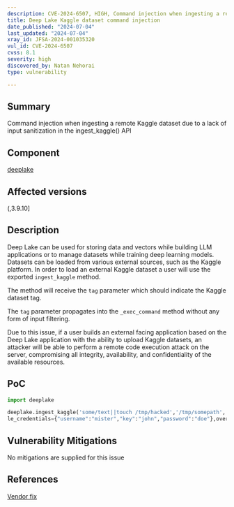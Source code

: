 ```yaml
---
description: CVE-2024-6507, HIGH, Command injection when ingesting a remote Kaggle dataset due to a lack of input sanitization in the ingest_kaggle() API
title: Deep Lake Kaggle dataset command injection
date_published: "2024-07-04"
last_updated: "2024-07-04"
xray_id: JFSA-2024-001035320
vul_id: CVE-2024-6507
cvss: 8.1
severity: high
discovered_by: Natan Nehorai
type: vulnerability

---
```


## Summary

Command injection when ingesting a remote Kaggle dataset due to a lack of input sanitization in the ingest_kaggle() API

## Component

[deeplake](https://pypi.org/project/deeplake/)

## Affected versions

(,3.9.10]

## Description

Deep Lake can be used for storing data and vectors while building LLM applications or to manage datasets while training deep learning models.
Datasets can be loaded from various external sources, such as the Kaggle platform.
In order to load an external Kaggle dataset a user will use the exported `ingest_kaggle` method.

The method will receive the `tag` parameter which should indicate the Kaggle dataset tag.

The `tag` parameter propagates into the `_exec_command` method without any form of input filtering.

Due to this issue, if a user builds an external facing application based on the Deep Lake application with the ability to upload Kaggle datasets, an attacker will be able to perform a remote code execution attack on the server, compromising all integrity, availability, and confidentiality of the available resources.



## PoC

```python
import deeplake

deeplake.ingest_kaggle('some/text||touch /tmp/hacked','/tmp/somepath','./tmp/somepath2',kagg
le_credentials={"username":"mister","key":"john","password":"doe"},overwrite=True)
```



## Vulnerability Mitigations

No mitigations are supplied for this issue



## References

[Vendor fix](https://github.com/activeloopai/deeplake/pull/2876)

